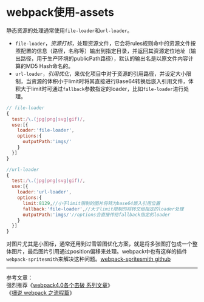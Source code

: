 # webpack使用-assets

静态资源的处理通常使用`file-loader`和`url-loader`。  

- `file-loader`，*资源打标*，处理资源文件，它会将rules规则命中的资源文件按照配置的信息（路径，名称等）输出到指定目录，并返回其资源定位地址（输出路径，用于生产环境的publicPath路径），默认的输出名是以原文件内容计算的MD5 Hash命名的。
- `url-loader`，*引用优化*，来优化项目中对于资源的引用路径，并设定大小限制，当资源的体积小于limit时将其直接进行Base64转换后嵌入引用文件，体积大于limit时可通过`fallback`参数指定的loader，比如`file-loader`进行处理。

```js
// file-loader
{
  test:/\.(jpg|png|svg|gif)/,
  use:[{
    loader:'file-loader',
    options:{
      outputPath:'imgs/'
    }
  }]
}
```

```js
//url-loader
{
  test:/\.(jpg|png|svg|gif)/,
  use:[{
    loader:'url-loader',
    options:{
      limit:8129,//小于limit限制的图片将转为base64嵌入引用位置
      fallback:'file-loader',//大于limit限制的将转交给指定的loader处理
      outputPath:'imgs/'//options会直接传给fallback指定的loader
    }
  }]
}
```

对图片尤其是小图标，通常还用到过雪碧图优化方案，就是将多张图打包成一个整体图片，最后图片引用通过position偏移来处理。webpack中也有这样的插件`webpack-spritesmith`来解决这种问题。[webpack-spritesmith github](https://github.com/mixtur/webpack-spritesmith)


---
参考文章：  
强烈推荐《[webpack4.0各个击破 系列文章](https://www.cnblogs.com/dashnowords/category/1284284.html)》  
《[细说 webpack 之流程篇](http://taobaofed.org/blog/2016/09/09/webpack-flow/)》
